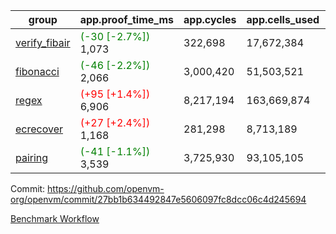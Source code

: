 | group | app.proof_time_ms | app.cycles | app.cells_used | leaf.proof_time_ms | leaf.cycles | leaf.cells_used |
| -- | -- | -- | -- | -- | -- | -- |
| [verify_fibair](https://github.com/openvm-org/openvm/blob/benchmark-results/benchmarks-pr/1931/verify_fibair-27bb1b634492847e5606097fc8dcc06c4d245694.md) |<span style='color: green'>(-30 [-2.7%])</span> 1,073 |  322,698 |  17,672,384 |- | - | - |
| [fibonacci](https://github.com/openvm-org/openvm/blob/benchmark-results/benchmarks-pr/1931/fibonacci-27bb1b634492847e5606097fc8dcc06c4d245694.md) |<span style='color: green'>(-46 [-2.2%])</span> 2,066 |  3,000,420 |  51,503,521 |- | - | - |
| [regex](https://github.com/openvm-org/openvm/blob/benchmark-results/benchmarks-pr/1931/regex-27bb1b634492847e5606097fc8dcc06c4d245694.md) |<span style='color: red'>(+95 [+1.4%])</span> 6,906 |  8,217,194 |  163,669,874 |- | - | - |
| [ecrecover](https://github.com/openvm-org/openvm/blob/benchmark-results/benchmarks-pr/1931/ecrecover-27bb1b634492847e5606097fc8dcc06c4d245694.md) |<span style='color: red'>(+27 [+2.4%])</span> 1,168 |  281,298 |  8,713,189 |- | - | - |
| [pairing](https://github.com/openvm-org/openvm/blob/benchmark-results/benchmarks-pr/1931/pairing-27bb1b634492847e5606097fc8dcc06c4d245694.md) |<span style='color: green'>(-41 [-1.1%])</span> 3,539 |  3,725,930 |  93,105,105 |- | - | - |


Commit: https://github.com/openvm-org/openvm/commit/27bb1b634492847e5606097fc8dcc06c4d245694

[Benchmark Workflow](https://github.com/openvm-org/openvm/actions/runs/16756526467)
